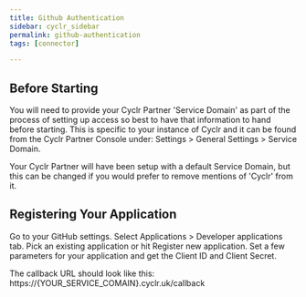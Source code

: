 ```yaml
---
title: Github Authentication
sidebar: cyclr_sidebar
permalink: github-authentication
tags: [connector]

---
```


## Before Starting

You will need to provide your Cyclr Partner 'Service Domain' as part of the process of setting up access so best to have that information to hand before starting. This is specific to your instance of Cyclr and it can be found from the Cyclr Partner Console under:
Settings > General Settings > Service Domain.

Your Cyclr Partner will have been setup with a default Service Domain, but this can be changed if you would prefer to remove mentions of 'Cyclr' from it.
  
## Registering Your Application

Go to your GitHub settings.
Select Applications > Developer applications tab.
Pick an existing application or hit Register new application.
Set a few parameters for your application and get the Client ID and Client Secret.

The callback URL should look like this:  https://{YOUR_SERVICE_COMAIN}.cyclr.uk/callback



